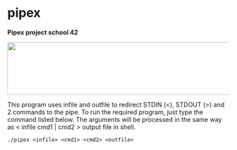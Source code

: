 # pipex
**Pipex project school 42**

<p align="left">
  <img width="620" height="120" src="https://i.ibb.co/yRBnd63/Capture-d-e-cran-le-2021-08-16-a-17-00-53.png">
</p>
This program uses infile and outfile to redirect STDIN (<), STDOUT (>) and 2 commands to the pipe. To run the required program, just type the command listed below. The arguments will be
 processed in the same way as < infile cmd1 | cmd2 > output file in shell.
  
```
./pipex <infile> <cmd1> <cmd2> <outfile>
```
